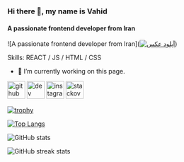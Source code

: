 ### Hi there 👋, my name is Vahid
#### A passionate frontend developer from Iran
![A passionate frontend developer from Iran](<a href="https://uupload.ir/view/ezgif.com-resize_qdca.gif" target="_blank"><img src="https://s2.uupload.ir/files/ezgif.com-resize_qdca_thumb.gif" border="0" alt="آپلود عکس" /></a>)


Skills: REACT / JS / HTML / CSS

- 🔭 I’m currently working on this page. 


[<img src='https://cdn.jsdelivr.net/npm/simple-icons@3.0.1/icons/github.svg' alt='github' height='40'>](https://github.com/VahidTahmasebi)  [<img src='https://cdn.jsdelivr.net/npm/simple-icons@3.0.1/icons/dev-dot-to.svg' alt='dev' height='40'>](https://dev.to/vaeid_t)  [<img src='https://cdn.jsdelivr.net/npm/simple-icons@3.0.1/icons/instagram.svg' alt='instagram' height='40'>](https://www.instagram.com/vaeid_t/)  [<img src='https://cdn.jsdelivr.net/npm/simple-icons@3.0.1/icons/stackoverflow.svg' alt='stackoverflow' height='40'>](https://stackoverflow.com/users/21166892)  


[![trophy](https://github-profile-trophy.vercel.app/?username=VahidTahmasebi)](https://github.com/ryo-ma/github-profile-trophy)

[![Top Langs](https://github-readme-stats.vercel.app/api/top-langs/?username=VahidTahmasebi)](https://github.com/anuraghazra/github-readme-stats)

![GitHub stats](https://github-readme-stats.vercel.app/api?username=VahidTahmasebi&show_icons=true)  

![GitHub streak stats](https://streak-stats.demolab.com/?user=VahidTahmasebi)  



<!--
**VahidTahmasebi/VahidTahmasebi** is a ✨ _special_ ✨ repository because its `README.md` (this file) appears on your GitHub profile.

Here are some ideas to get you started:

- 🔭 I’m currently working on ...
- 🌱 I’m currently learning ...
- 👯 I’m looking to collaborate on ...
- 🤔 I’m looking for help with ...
- 💬 Ask me about ...
- 📫 How to reach me: ...
- 😄 Pronouns: ...
- ⚡ Fun fact: ...
-->
